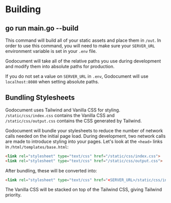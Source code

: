 # Building

## go run main.go --build

This command will build all of your static assets and place them in `/out`. In order to use this command, you will need to make sure your `SERVER_URL` environment variable is set in your `.env` file.

Godocument will take all of the relative paths you use during development and modify them into absolute paths for production.

<md-important>If you do not set a value on `SERVER_URL` in `.env`, Godocument will use `localhost:8080` when setting absolute paths.</md-important>

## Bundling Stylesheets

<md-important>Godocument uses Tailwind and Vanilla CSS for styling. `/static/css/index.css` contains the Vanilla CSS and `/static/css/output.css` contains the CSS generated by Tailwind.</md-important>

Godocument will bundle your stylesheets to reduce the number of network calls needed on the initial page load. During development, two network calls are made to introduce styling into your pages. Let's look at the `<head>` links in `/html/templates/base.html`:

```html
<link rel="stylesheet" type="text/css" href="/static/css/index.css">
<link rel="stylesheet" type="text/css" href="/static/css/output.css">
```

After bundling, these will be converted into:

```html
<link rel="stylesheet" type="text/css" href="<SERVER_URL>/static/css/index.css">
```

The Vanilla CSS will be stacked on top of the Tailwind CSS, giving Tailwind priority.

